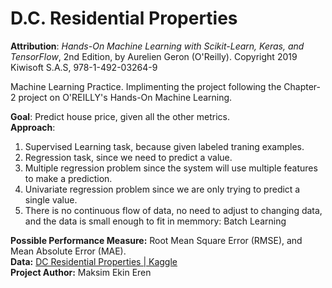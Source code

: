 # D.C. Residential Properties

**Attribution**: *Hands-On Machine Learning with Scikit-Learn, Keras, and TensorFlow*, 2nd Edition, by Aurelien Geron (O'Reilly). Copyright 2019 Kiwisoft S.A.S, 978-1-492-03264-9<br>

Machine Learning Practice. Implimenting the project following the Chapter-2 project on O'REILLY's Hands-On Machine Learning. <br>

**Goal**: Predict house price, given all the other metrics. <br>
**Approach**:
<ol>
    <li>Supervised Learning task, because given labeled traning examples.</li>
    <li>Regression task, since we need to predict a value.</li>
    <li>Multiple regression problem since the system will use multiple features to make a prediction.</li>
    <li>Univariate regression problem since we are only trying to predict a single value.</li>
    <li>There is no continuous flow of data, no need to adjust to changing data, and the data is small enough to fit in memmory: Batch Learning</li>
</ol>

**Possible Performance Measure:** Root Mean Square Error (RMSE), and Mean Absolute Error (MAE). <br>
**Data:** [DC Residential Properties | Kaggle](https://www.kaggle.com/christophercorrea/dc-residential-properties)<br>
**Project Author:** Maksim Ekin Eren